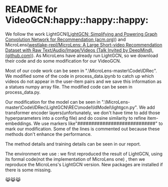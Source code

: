 # README for VideoGCN:happy::happy::happy:

We follow the work LightGCN([LightGCN: Simplifying and Powering Graph Convolution Network for Recommendation (acm.org)](https://dl.acm.org/doi/pdf/10.1145/3397271.3401063)) and MicroLens([westlake-repl/MicroLens: A Large Short-video Recommendation Dataset with Raw Text/Audio/Image/Videos (Talk Invited by DeepMind). (github.com)](https://github.com/westlake-repl/MicroLens/)). As MicroLens have already run LightGCN, so we download their code and do some modification for our VideoGCN.  

Most of our code work can be seen in ".\MicroLens-master\Code\IDRec". We modified some of the code in process_data.ipynb to catch up which videos do not appear in the user-item pairs and we save this information as a statues numpy array file. The modified code can be seen in process_data.py.

Our modification for the model can be seen in ".\MicroLens-master\Code\IDRec\LightGCN\REC\model\IdModel\lightgcn.py". We add transformer encoder layers(unfortunately, we don't have time to add those hyperparameters into a config file) and do cosine similarity to refine item-embeddings. We use markers like"############################" to mark our modification. Some of the lines is commented out because these methods don't enhance the performance.

The method details and training details can be seen in our report.

The environment we use : we first reproduced the result of LightGCN, using its formal code(not the implementation of MicroLens one) , then we reproduce the MicroLens's LightGCN version. New packages are installed if there is some missing.

 :joy_cat::joy_cat::joy_cat: